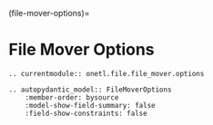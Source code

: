 (file-mover-options)=

# File Mover Options

```{eval-rst}
.. currentmodule:: onetl.file.file_mover.options
```

```{eval-rst}
.. autopydantic_model:: FileMoverOptions
    :member-order: bysource
    :model-show-field-summary: false
    :field-show-constraints: false
```
